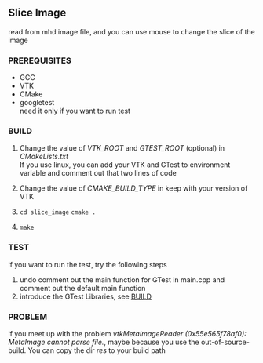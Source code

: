 ## Slice Image
read from mhd image file, and you can use mouse to change the slice of the image 
### PREREQUISITES
* GCC
* VTK
* CMake
* googletest  
need it only if you want to run test
### BUILD
1. Change the value of *VTK_ROOT* and *GTEST_ROOT* (optional) in *CMakeLists.txt*  
If you use linux, you can add your VTK and GTest to environment variable and comment out that two lines of code

2. Change the value of *CMAKE_BUILD_TYPE* in keep with your version of VTK

3. `cd slice_image` `cmake .`

4. `make`
### TEST
if you want to run the test, try the following steps
1. undo comment out the main function for GTest in main.cpp and comment out the default main function
2. introduce the GTest Libraries, see [BUILD](#BUILD)
### PROBLEM
if you meet up with the problem *vtkMetaImageReader (0x55e565f78af0): MetaImage cannot parse file.*, maybe because you use the out-of-source-build. You can copy the dir *res* to your build path